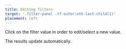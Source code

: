 ```yaml
---
title: Editing filters
target: '.filter-panel .tf-outer:nth-last-child(1)'
placement: left
---
```


Click on the filter value in order to edit/select a new value.

The results update automatically.
